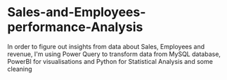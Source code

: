 # Sales-and-Employees-performance-Analysis
In order to figure out insights from data about Sales, Employees and revenue, I'm using Power Query to transform data from MySQL database, PowerBI for visualisations and Python for Statistical Analysis and some cleaning

